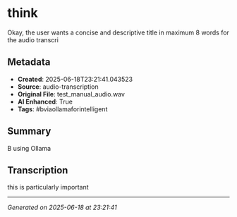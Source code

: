 # think
Okay, the user wants a concise and descriptive title in maximum 8 words for the audio transcri

## Metadata
- **Created**: 2025-06-18T23:21:41.043523
- **Source**: audio-transcription
- **Original File**: test_manual_audio.wav
- **AI Enhanced**: True
- **Tags**: #bviaollamaforintelligent

## Summary
B using Ollama

## Transcription
this is particularly important

---
*Generated on 2025-06-18 at 23:21:41*